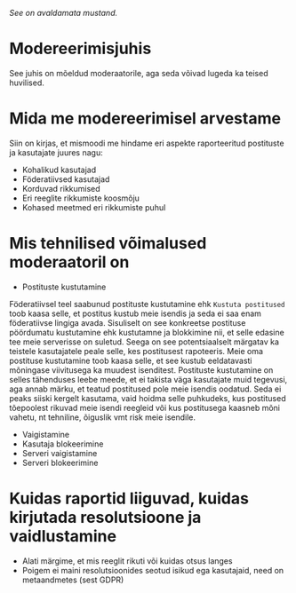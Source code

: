 _See on avaldamata mustand._

# Modereerimisjuhis

See juhis on mõeldud moderaatorile, aga seda võivad lugeda ka teised huvilised.

# Mida me modereerimisel arvestame

Siin on kirjas, et mismoodi me hindame eri aspekte raporteeritud postituste ja kasutajate juures nagu:

* Kohalikud kasutajad
* Föderatiivsed kasutajad
* Korduvad rikkumised
* Eri reeglite rikkumiste koosmõju
* Kohased meetmed eri rikkumiste puhul

# Mis tehnilised võimalused moderaatoril on

* Postituste kustutamine

Föderatiivsel teel saabunud postituste kustutamine ehk `Kustuta postitused` toob kaasa selle, et postitus kustub meie isendis ja seda ei saa enam föderatiivse lingiga avada. Sisuliselt on see konkreetse postituse pöördumatu kustutamine ehk kustutamne ja blokkimine nii, et selle edasine tee meie serverisse on suletud. Seega on see potentsiaalselt märgatav ka teistele kasutajatele peale selle, kes postitusest rapoteeris. Meie oma postituse kustutamine toob kaasa selle, et see kustub eeldatavasti mõningase viivitusega ka muudest isenditest. Postituste kustutamine on selles tähenduses leebe meede, et ei takista väga kasutajate muid tegevusi, aga annab märku, et teatud postitused pole meie isendis oodatud. Seda ei peaks siiski kergelt kasutama, vaid hoidma selle puhkudeks, kus postitused tõepoolest rikuvad meie isendi reegleid või kus postitusega kaasneb mõni vahetu, nt tehniline, õiguslik vmt risk meie isendile.

* Vaigistamine
* Kasutaja blokeerimine
* Serveri vaigistamine
* Serveri blokeerimine

# Kuidas raportid liiguvad, kuidas kirjutada resolutsioone ja vaidlustamine

* Alati märgime, et mis reeglit rikuti või kuidas otsus langes
* Poigem ei maini resolutsioonides seotud isikud ega kasutajaid, need on metaandmetes (sest GDPR)

